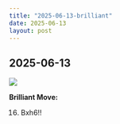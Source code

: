```yaml
---
title: "2025-06-13-brilliant"
date: 2025-06-13
layout: post
---
```


## 2025-06-13

![](/RecordMyBrilliancy/images/2025-06-13-brilliant.png)

**Brilliant Move:**

16. Bxh6!!
